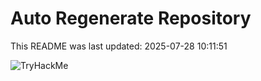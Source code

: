 # Auto Regenerate Repository

This README was last updated: 2025-07-28 10:11:51

 ![TryHackMe](https://tryhackme.com/badge/533634)